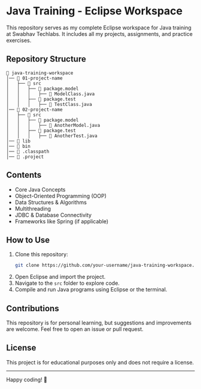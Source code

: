 # Java Training - Eclipse Workspace

This repository serves as my complete Eclipse workspace for Java training at Swabhav Techlabs. It includes all my projects, assignments, and practice exercises.

## Repository Structure

```
📂 java-training-workspace
│── 📁 01-project-name
│   ├── 📁 src
│   │   ├── 📂 package.model
│   │   │   ├── 📝 ModelClass.java
│   │   ├── 📂 package.test
│   │   │   ├── 📝 TestClass.java
│── 📁 02-project-name
│   ├── 📁 src
│   │   ├── 📂 package.model
│   │   │   ├── 📝 AnotherModel.java
│   │   ├── 📂 package.test
│   │   │   ├── 📝 AnotherTest.java
│── 📁 lib
│── 📁 bin
│── 📄 .classpath
│── 📄 .project
```

## Contents
- Core Java Concepts
- Object-Oriented Programming (OOP)
- Data Structures & Algorithms
- Multithreading
- JDBC & Database Connectivity
- Frameworks like Spring (if applicable)

## How to Use
1. Clone this repository:
   ```sh
   git clone https://github.com/your-username/java-training-workspace.git
   ```
2. Open Eclipse and import the project.
3. Navigate to the `src` folder to explore code.
4. Compile and run Java programs using Eclipse or the terminal.

## Contributions
This repository is for personal learning, but suggestions and improvements are welcome. Feel free to open an issue or pull request.

## License
This project is for educational purposes only and does not require a license.

---
Happy coding! 🚀
